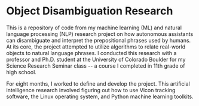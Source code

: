 # Object Disambiguation Research

This is a repository of code from my machine learning (ML) and natural language processing (NLP) research project on how autonomous assistants can disambiguate and interpret the prepositional phrases used by humans. At its core, the project attempted to utilize algorithms to relate real-world objects to natural language phrases. I conducted this research with a professor and Ph.D. student at the University of Colorado Boulder for my Science Research Seminar class -- a course I completed in 11th grade of high school.

For eight months, I worked to define and develop the project. This artificial intelligence research involved figuring out how to use Vicon tracking software, the Linux operating system, and Python machine learning toolkits.

